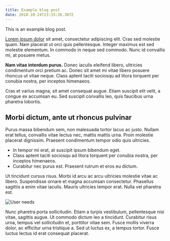 ```yaml
---
title: Example blog post
date: 2018-10-24T23:33:26.307Z
---
```

This is an example blog post.

[Lorem ipsum dolor](#) sit amet, consectetur adipiscing elit. Cras sed molestie quam. Nam placerat ut orci quis pellentesque. Integer maximus est sed molestie elementum. In commodo in neque sed commodo. Nunc id convallis mi, at posuere metus.

**Nam vitae interdum purus.** Donec iaculis eleifend libero, ultricies condimentum orci pretium ac. Donec sit amet mi vitae libero posuere rhoncus ut vitae neque. Class aptent taciti sociosqu ad litora torquent per conubia nostra, per inceptos himenaeos.

Cras et varius magna, sit amet consequat augue. Etiam suscipit elit velit, a congue ex accumsan eu. Sed suscipit convallis leo, quis faucibus urna pharetra lobortis.


## Morbi dictum, ante ut rhoncus pulvinar

Purus massa bibendum sem, non malesuada tortor lacus ac justo. Nullam erat tellus, convallis vitae lectus nec, mattis mattis urna. Proin molestie placerat dignissim. Praesent condimentum tempor odio quis ultricies.

* In tempor mi erat, at suscipit ipsum bibendum eget.
* Class aptent taciti sociosqu ad litora torquent per conubia nostra, per inceptos himenaeos.
* Curabitur nec purus est. Praesent rutrum et eros eu dictum.

Ut tincidunt cursus risus. Morbi id arcu ac arcu ultricies molestie vitae ac libero. Suspendisse ornare et magna accumsan consectetur. Phasellus sagittis a enim vitae iaculis. Mauris ultricies tempor erat. Nulla vel pharetra est.

![User needs](/uploads/img_0063.jpg)

Nunc pharetra porta sollicitudin. Etiam a turpis vestibulum, pellentesque nisi vitae, sagittis augue. Ut commodo dictum leo a tincidunt. Curabitur risus urna, tempus vel sollicitudin et, porttitor vitae sem. Fusce mollis viverra dolor, ac efficitur urna tristique a. Sed ut luctus ex, a tempus tortor. Fusce luctus lectus id erat consequat placerat.
